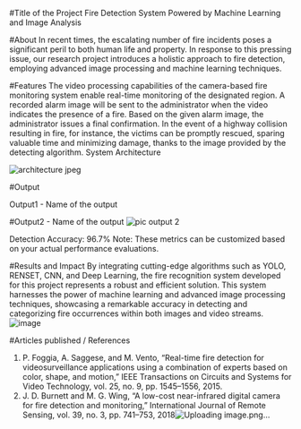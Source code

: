 
#Title of the Project
Fire Detection System Powered by Machine Learning and Image Analysis

#About
In recent times, the escalating number of fire incidents poses a 
significant peril to both human life and property. In response to this pressing 
issue, our research project introduces a holistic approach to fire detection, 
employing advanced image processing and machine learning techniques. 

#Features
The video processing capabilities of the camera-based fire monitoring 
system enable real-time monitoring of the designated region. A recorded 
alarm image will be sent to the administrator when the video indicates 
the presence of a fire. Based on the given alarm image, the administrator 
issues a final confirmation. In the event of a highway collision resulting 
in fire, for instance, the victims can be promptly rescued, sparing 
valuable time and minimizing damage, thanks to the image provided by 
the detecting algorithm. 
System Architecture


![architecture jpeg](https://github.com/shaheemadnan/Fire-Detection-System-Powered-by-Machine-Learning-and-Image-Analysis/assets/114155368/8a2cccba-c7ea-40c2-a66b-cc39c44199d9)

#Output

Output1 - Name of the output



#Output2 - Name of the output
![pic output 2](https://github.com/shaheemadnan/Fire-Detection-System-Powered-by-Machine-Learning-and-Image-Analysis/assets/114155368/7f385b00-9e77-4bab-991c-f0377660a2ae)



Detection Accuracy: 96.7% Note: These metrics can be customized based on your actual performance evaluations.

#Results and Impact
By integrating cutting-edge algorithms such as YOLO, RENSET, CNN, and Deep Learning, the fire recognition system developed for this project represents a robust and efficient solution. This system harnesses the power of machine learning and advanced image processing techniques, showcasing a remarkable accuracy in detecting and categorizing fire occurrences within both images and video streams. 
![image](https://github.com/shaheemadnan/Fire-Detection-System-Powered-by-Machine-Learning-and-Image-Analysis/assets/114155368/4c233998-0735-4089-b4c8-3e27267a71ca)




#Articles published / References
1. P. Foggia, A. Saggese, and M. Vento, “Real-time fire detection for videosurveillance applications using a combination of experts based on color, shape, and motion,” IEEE Transactions on Circuits and Systems for Video Technology, vol. 25, no. 9, pp. 1545–1556, 2015. 
2. J. D. Burnett and M. G. Wing, “A low-cost near-infrared digital camera for fire detection and monitoring,” International Journal of Remote Sensing, vol. 39, no. 3, pp. 741–753, 2018![Uploading image.png…]()
